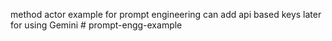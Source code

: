 method actor example for prompt engineering can add api based keys later for using Gemini # prompt-engg-example
